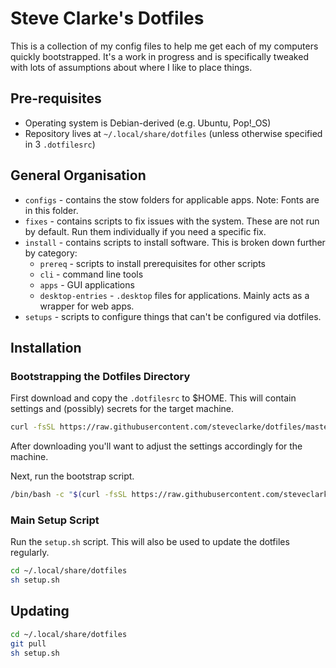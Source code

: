 # Steve Clarke's Dotfiles

This is a collection of my config files to help me get each of my computers
quickly bootstrapped. It's a work in progress and is specifically tweaked with
lots of assumptions about where I like to place things.

## Pre-requisites

* Operating system is Debian-derived (e.g. Ubuntu, Pop!_OS)
* Repository lives at `~/.local/share/dotfiles` (unless otherwise specified in
3  `.dotfilesrc`)

## General Organisation

* `configs` - contains the stow folders for applicable apps.
  Note: Fonts are in this folder.
* `fixes` - contains scripts to fix issues with the system. These are not run by
  default. Run them individually if you need a specific fix.
* `install` - contains scripts to install software. This is broken down further
  by category:
   * `prereq` - scripts to install prerequisites for other scripts
   * `cli` - command line tools
   * `apps` - GUI applications
   * `desktop-entries` - `.desktop` files for applications. Mainly acts as a
     wrapper for web apps.
* `setups` - scripts to configure things that can't be configured via dotfiles.


## Installation

### Bootstrapping the Dotfiles Directory

First download and copy the `.dotfilesrc` to $HOME. This will contain settings
and (possibly) secrets for the target machine.

```bash
curl -fsSL https://raw.githubusercontent.com/steveclarke/dotfiles/master/.dotfilesrc -o ~/.dotfilesrc
```

After downloading you'll want to adjust the settings accordingly for the machine.

Next, run the bootstrap script.

```bash
/bin/bash -c "$(curl -fsSL https://raw.githubusercontent.com/steveclarke/dotfiles/master/bootstrap.sh)"
```

### Main Setup Script

Run the `setup.sh` script. This will also be used to update the dotfiles regularly.

```bash
cd ~/.local/share/dotfiles
sh setup.sh
```

## Updating

```bash
cd ~/.local/share/dotfiles
git pull
sh setup.sh
```
